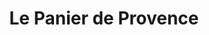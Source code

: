 ---
title: "Le Panier de Provence"
url: /saint-chamond/le-panier-de-provence/
shop: Gemüse & Obst
---